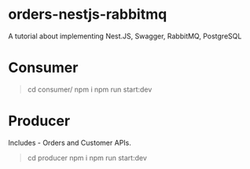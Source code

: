 # orders-nestjs-rabbitmq

A tutorial about implementing Nest.JS, Swagger, RabbitMQ, PostgreSQL

# Consumer

> cd consumer/
> npm i
> npm run start:dev

# Producer

Includes - Orders and Customer APIs.
> cd producer
> npm i
> npm run start:dev
